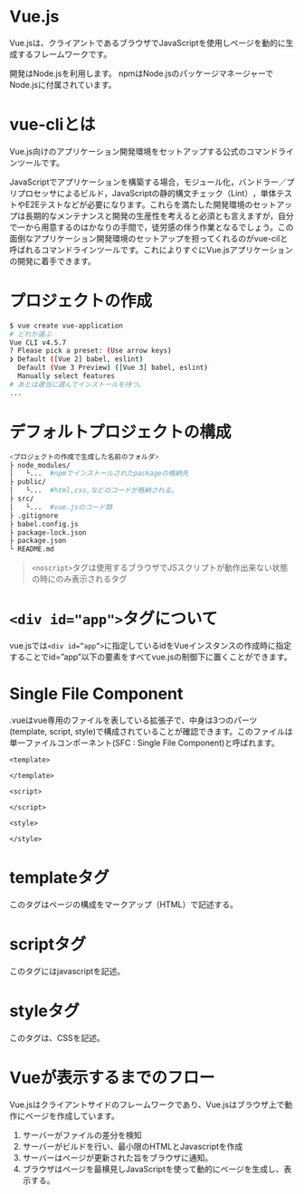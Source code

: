 # Vue.js

Vue.jsは、クライアントであるブラウザでJavaScriptを使用しページを動的に生成するフレームワークです。

開発はNode.jsを利用します。
npmはNode.jsのパッケージマネージャーでNode.jsに付属されています。

# vue-cliとは
Vue.js向けのアプリケーション開発環境をセットアップする公式のコマンドラインツールです。

JavaScriptでアプリケーションを構築する場合，モジュール化，バンドラー／プリプロセッサによるビルド，JavaScriptの静的構文チェック（Lint⁠）⁠，単体テストやE2Eテストなどが必要になります。これらを満たした開発環境のセットアップは長期的なメンテナンスと開発の生産性を考えると必須とも言えますが，自分で一から用意するのはかなりの手間で，徒労感の伴う作業となるでしょう。この面倒なアプリケーション開発環境のセットアップを担ってくれるのがvue-cilと呼ばれるコマンドラインツールです。これによりすぐにVue.jsアプリケーションの開発に着手できます。

# プロジェクトの作成
```bash
$ vue create vue-application
# どれか選ぶ
Vue CLI v4.5.7
? Please pick a preset: (Use arrow keys)
❯ Default ([Vue 2] babel, eslint)
  Default (Vue 3 Preview) ([Vue 3] babel, eslint)
  Manually select features 
# あとは適当に選んでインストールを待つ。
...
```

# デフォルトプロジェクトの構成
```bash
<プロジェクトの作成で生成した名前のフォルダ>
├ node_modules/
│   └...  #npmでインストールされたpackageの格納先
├ public/
│   └...  #html,css,などのコードが格納される。
├ src/
│   └...  #vue.jsのコード類
├ .gitignore
├ babel.config.js
├ package-lock.json
├ package.json
└ README.md
```

> ``<noscript>``タグは使用するブラウザでJSスクリプトが動作出来ない状態の時にのみ表示されるタグ

# ``<div id="app">``タグについて
vue.jsでは``<div id=”app”>``に指定しているidをVueインスタンスの作成時に指定することでid=”app”以下の要素をすべてvue.jsの制御下に置くことができます。

# Single File Component
.vueはvue専用のファイルを表している拡張子で、中身は3つのパーツ(template, script, style)で構成されていることが確認できます。このファイルは単一ファイルコンポーネント(SFC : Single File Component)と呼ばれます。

```vue
<template>

</template>

<script>

</script>

<style>

</style>
```

# templateタグ
このタグはページの構成をマークアップ（HTML）で記述する。

# scriptタグ
このタグにはjavascriptを記述。

# styleタグ
このタグは、CSSを記述。


# Vueが表示するまでのフロー
Vue.jsはクライアントサイドのフレームワークであり、Vue.jsはブラウザ上で動作にページを作成しています。

1. サーバーがファイルの差分を検知
2. サーバーがビルドを行い、最小限のHTMLとJavascriptを作成
3. サーバーはページが更新された旨をブラウザに通知。
4. ブラウザはページを最横見しJavaScriptを使って動的にページを生成し、表示する。
